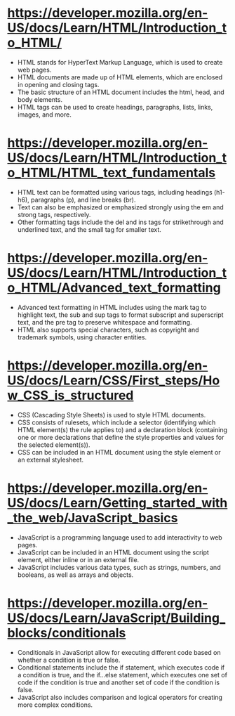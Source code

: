 # **https://developer.mozilla.org/en-US/docs/Learn/HTML/Introduction_to_HTML/**

* HTML stands for HyperText Markup Language, which is used to create web pages.
* HTML documents are made up of HTML elements, which are enclosed in opening and closing tags.
* The basic structure of an HTML document includes the html, head, and body elements.
* HTML tags can be used to create headings, paragraphs, lists, links, images, and more.

# **https://developer.mozilla.org/en-US/docs/Learn/HTML/Introduction_to_HTML/HTML_text_fundamentals**

* HTML text can be formatted using various tags, including headings (h1-h6), paragraphs (p), and line breaks (br).
* Text can also be emphasized or emphasized strongly using the em and strong tags, respectively.
* Other formatting tags include the del and ins tags for strikethrough and underlined text, and the small tag for smaller text.

# **https://developer.mozilla.org/en-US/docs/Learn/HTML/Introduction_to_HTML/Advanced_text_formatting**

* Advanced text formatting in HTML includes using the mark tag to highlight text, the sub and sup tags to format subscript and superscript text, and the pre tag to preserve whitespace and formatting.
* HTML also supports special characters, such as copyright and trademark symbols, using character entities.

# **https://developer.mozilla.org/en-US/docs/Learn/CSS/First_steps/How_CSS_is_structured**

* CSS (Cascading Style Sheets) is used to style HTML documents.
* CSS consists of rulesets, which include a selector (identifying which HTML element(s) the rule applies to) and a declaration block (containing one or more declarations that define the style properties and      values for the selected element(s)).
* CSS can be included in an HTML document using the style element or an external stylesheet.

# **https://developer.mozilla.org/en-US/docs/Learn/Getting_started_with_the_web/JavaScript_basics**

* JavaScript is a programming language used to add interactivity to web pages.
* JavaScript can be included in an HTML document using the script element, either inline or in an external file.
* JavaScript includes various data types, such as strings, numbers, and booleans, as well as arrays and objects.

# **https://developer.mozilla.org/en-US/docs/Learn/JavaScript/Building_blocks/conditionals**

* Conditionals in JavaScript allow for executing different code based on whether a condition is true or false.
* Conditional statements include the if statement, which executes code if a condition is true, and the if...else statement, which executes one set of code if the condition is true and another set of code if the condition is false.
* JavaScript also includes comparison and logical operators for creating more complex conditions.